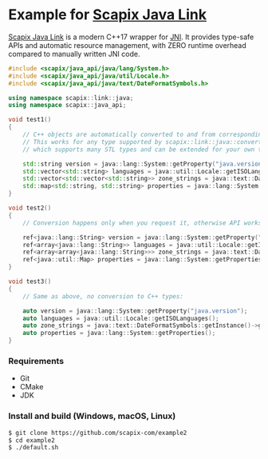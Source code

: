 # Example for [Scapix Java Link](https://www.scapix.com/documentation/java_link/)

[Scapix Java Link](https://www.scapix.com/documentation/java_link/) is a modern C++17 wrapper for [JNI](https://docs.oracle.com/javase/8/docs/technotes/guides/jni/).
It provides type-safe APIs and automatic resource management, with ZERO runtime overhead compared to manually written JNI code.

```cpp
#include <scapix/java_api/java/lang/System.h>
#include <scapix/java_api/java/util/Locale.h>
#include <scapix/java_api/java/text/DateFormatSymbols.h>

using namespace scapix::link::java;
using namespace scapix::java_api;

void test1()
{
    // C++ objects are automatically converted to and from corresponding Java types.
    // This works for any type supported by scapix::link::java::convert() interface,
    // which supports many STL types and can be extended for your own types.

    std::string version = java::lang::System::getProperty("java.version");
    std::vector<std::string> languages = java::util::Locale::getISOLanguages();
    std::vector<std::vector<std::string>> zone_strings = java::text::DateFormatSymbols::getInstance()->getZoneStrings();
    std::map<std::string, std::string> properties = java::lang::System::getProperties();
}

void test2()
{
    // Conversion happens only when you request it, otherwise API works with JNI references:

    ref<java::lang::String> version = java::lang::System::getProperty("java.version");
    ref<array<java::lang::String>> languages = java::util::Locale::getISOLanguages();
    ref<array<array<java::lang::String>>> zone_strings = java::text::DateFormatSymbols::getInstance()->getZoneStrings();
    ref<java::util::Map> properties = java::lang::System::getProperties();
}

void test3()
{
    // Same as above, no conversion to C++ types:

    auto version = java::lang::System::getProperty("java.version");
    auto languages = java::util::Locale::getISOLanguages();
    auto zone_strings = java::text::DateFormatSymbols::getInstance()->getZoneStrings();
    auto properties = java::lang::System::getProperties();
}
```

### Requirements

- Git
- CMake
- JDK

### Install and build (Windows, macOS, Linux)

```bash
$ git clone https://github.com/scapix-com/example2
$ cd example2
$ ./default.sh
```
